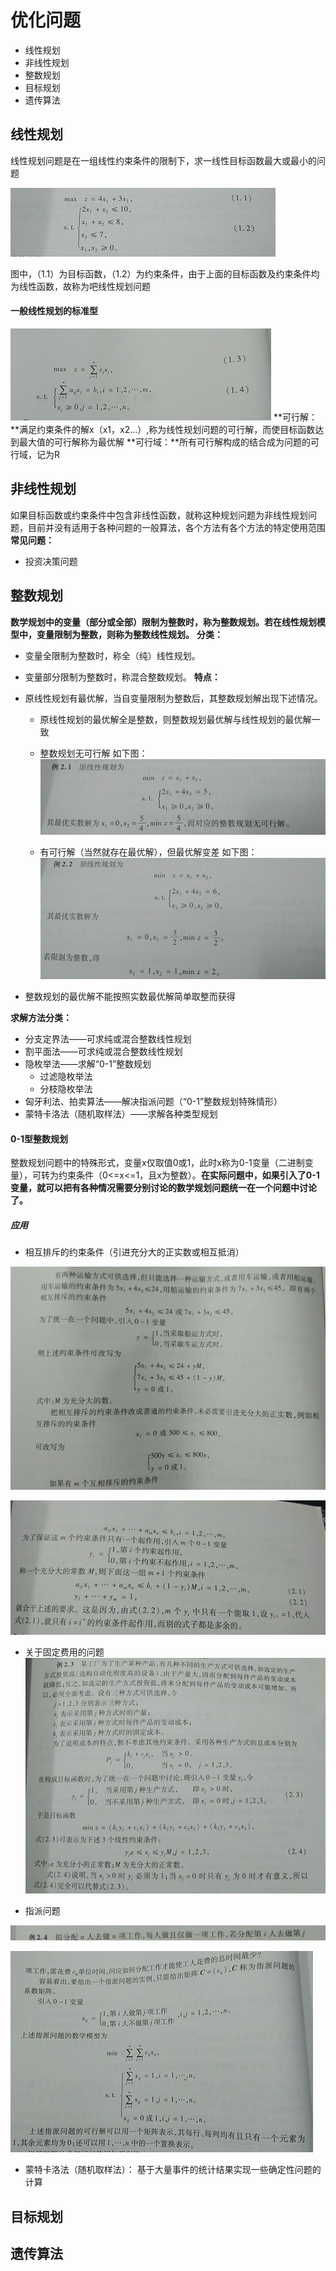# 优化问题
- 线性规划
- 非线性规划
- 整数规划
- 目标规划
- 遗传算法

## 线性规划
线性规划问题是在一组线性约束条件的限制下，求一线性目标函数最大或最小的问题

![1.png](./images/1.png)

图中，（1.1）为目标函数，（1.2）为约束条件，由于上面的目标函数及约束条件均为线性函数，故称为吧线性规划问题

#### 一般线性规划的标准型
![2.png](./images/2.png)
**可行解：**满足约束条件的解x（x1，x2...）,称为线性规划问题的可行解，而使目标函数达到最大值的可行解称为最优解
**可行域：**所有可行解构成的结合成为问题的可行域，记为R


## 非线性规划

如果目标函数或约束条件中包含非线性函数，就称这种规划问题为非线性规划问题，目前并没有适用于各种问题的一般算法，各个方法有各个方法的特定使用范围
**常见问题：**
- 投资决策问题


## 整数规划
**数学规划中的变量（部分或全部）限制为整数时，称为整数规划。若在线性规划模型中，变量限制为整数，则称为整数线性规划。**
**分类：**
- 变量全限制为整数时，称全（纯）线性规划。
- 变量部分限制为整数时，称混合整数规划。
**特点：**
- 原线性规划有最优解，当自变量限制为整数后，其整数规划解出现下述情况。
	- 原线性规划的最优解全是整数，则整数规划最优解与线性规划的最优解一致
	- 整数规划无可行解
	如下图：
![3.png](./images/3.png)

	- 有可行解（当然就存在最优解），但最优解变差
	如下图：
![4.png](./images/4.png)

- 整数规划的最优解不能按照实数最优解简单取整而获得

**求解方法分类：**
- 分支定界法——可求纯或混合整数线性规划
- 割平面法——可求纯或混合整数线性规划
- 隐枚举法——求解“0-1”整数规划
	- 过滤隐枚举法
	- 分枝隐枚举法
- 匈牙利法、拍卖算法——解决指派问题（“0-1”整数规划特殊情形）
- 蒙特卡洛法（随机取样法）——求解各种类型规划

#### 0-1型整数规划
整数规划问题中的特殊形式，变量x仅取值0或1，此时x称为0-1变量（二进制变量），可转为约束条件（0<=x<=1，且x为整数）。**在实际问题中，如果引入了0-1变量，就可以把有各种情况需要分别讨论的数学规划问题统一在一个问题中讨论了。**
##### 应用
- 相互排斥的约束条件（引进充分大的正实数或相互抵消）

![5.png](./images/5.png)

![6.png](./images/6.png)

- 关于固定费用的问题
![7.png](./images/7.png)

- 指派问题

![8.png](./images/8.png)

![9.png](./images/9.png)
- 蒙特卡洛法（随机取样法）：
基于大量事件的统计结果实现一些确定性问题的计算



## 目标规划

## 遗传算法
